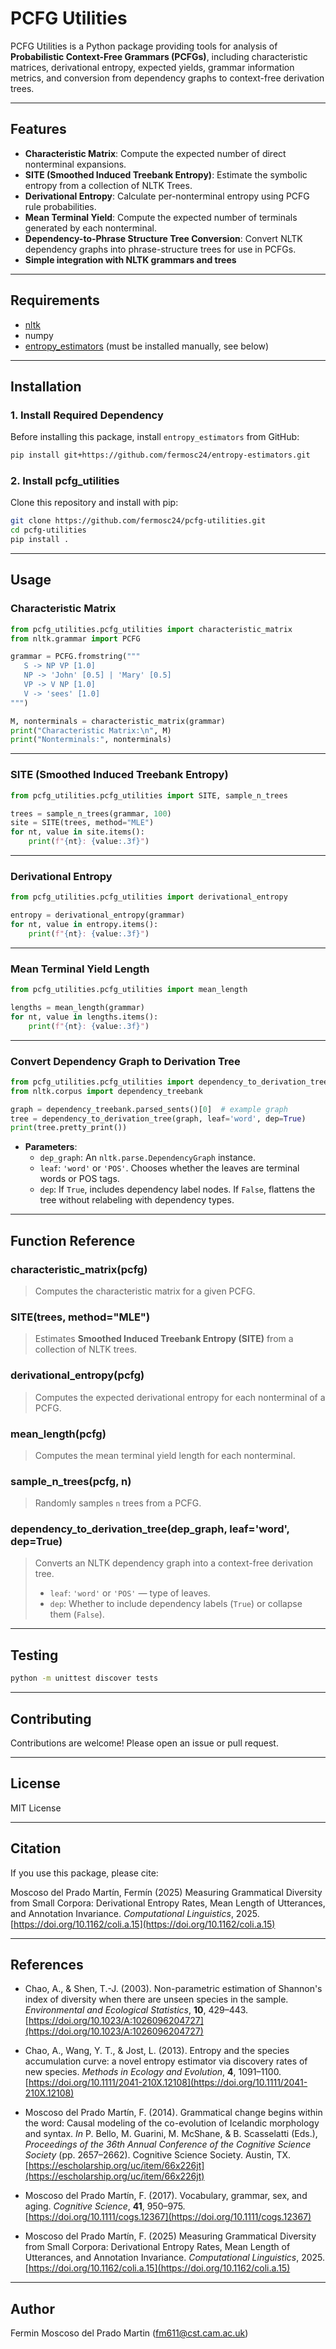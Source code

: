 # PCFG Utilities

PCFG Utilities is a Python package providing tools for analysis of **Probabilistic Context-Free Grammars (PCFGs)**, including characteristic matrices, derivational entropy, expected yields, grammar information metrics, and conversion from dependency graphs to context-free derivation trees.

---

## Features

- **Characteristic Matrix**: Compute the expected number of direct nonterminal expansions.
- **SITE (Smoothed Induced Treebank Entropy)**: Estimate the symbolic entropy from a collection of NLTK Trees.
- **Derivational Entropy**: Calculate per-nonterminal entropy using PCFG rule probabilities.
- **Mean Terminal Yield**: Compute the expected number of terminals generated by each nonterminal.
- **Dependency-to-Phrase Structure Tree Conversion**: Convert NLTK dependency graphs into phrase-structure trees for use in PCFGs.
- **Simple integration with NLTK grammars and trees**

---

## Requirements

- [nltk](https://www.nltk.org/)
- numpy
- [entropy_estimators](https://github.com/fermosc24/entropy-estimators) (must be installed manually, see below)

---

## Installation

### 1. Install Required Dependency

Before installing this package, install `entropy_estimators` from GitHub:

```bash
pip install git+https://github.com/fermosc24/entropy-estimators.git
```

### 2. Install pcfg_utilities

Clone this repository and install with pip:

```bash
git clone https://github.com/fermosc24/pcfg-utilities.git
cd pcfg-utilities
pip install .
```

---

## Usage

### **Characteristic Matrix**

```python
from pcfg_utilities.pcfg_utilities import characteristic_matrix
from nltk.grammar import PCFG

grammar = PCFG.fromstring("""
   S -> NP VP [1.0]
   NP -> 'John' [0.5] | 'Mary' [0.5]
   VP -> V NP [1.0]
   V -> 'sees' [1.0]
""")

M, nonterminals = characteristic_matrix(grammar)
print("Characteristic Matrix:\n", M)
print("Nonterminals:", nonterminals)
```

---

### **SITE (Smoothed Induced Treebank Entropy)**

```python
from pcfg_utilities.pcfg_utilities import SITE, sample_n_trees

trees = sample_n_trees(grammar, 100)
site = SITE(trees, method="MLE")
for nt, value in site.items():
    print(f"{nt}: {value:.3f}")
```

---

### **Derivational Entropy**

```python
from pcfg_utilities.pcfg_utilities import derivational_entropy

entropy = derivational_entropy(grammar)
for nt, value in entropy.items():
    print(f"{nt}: {value:.3f}")
```

---

### **Mean Terminal Yield Length**

```python
from pcfg_utilities.pcfg_utilities import mean_length

lengths = mean_length(grammar)
for nt, value in lengths.items():
    print(f"{nt}: {value:.3f}")
```

---

### **Convert Dependency Graph to Derivation Tree**

```python
from pcfg_utilities.pcfg_utilities import dependency_to_derivation_tree
from nltk.corpus import dependency_treebank

graph = dependency_treebank.parsed_sents()[0]  # example graph
tree = dependency_to_derivation_tree(graph, leaf='word', dep=True)
print(tree.pretty_print())
```

- **Parameters**:
  - `dep_graph`: An `nltk.parse.DependencyGraph` instance.
  - `leaf`: `'word'` or `'POS'`. Chooses whether the leaves are terminal words or POS tags.
  - `dep`: If `True`, includes dependency label nodes. If `False`, flattens the tree without relabeling with dependency types.

---

## Function Reference

### characteristic_matrix(pcfg)
> Computes the characteristic matrix for a given PCFG.

### SITE(trees, method="MLE")
> Estimates **Smoothed Induced Treebank Entropy (SITE)** from a collection of NLTK trees.

### derivational_entropy(pcfg)
> Computes the expected derivational entropy for each nonterminal of a PCFG.

### mean_length(pcfg)
> Computes the mean terminal yield length for each nonterminal.

### sample_n_trees(pcfg, n)
> Randomly samples `n` trees from a PCFG.

### dependency_to_derivation_tree(dep_graph, leaf='word', dep=True)
> Converts an NLTK dependency graph into a context-free derivation tree.
> 
> - `leaf`: `'word'` or `'POS'` — type of leaves.
> - `dep`: Whether to include dependency labels (`True`) or collapse them (`False`).

---

## Testing

```bash
python -m unittest discover tests
```

---

## Contributing

Contributions are welcome! Please open an issue or pull request.

---

## License

MIT License

---

## Citation

If you use this package, please cite:

Moscoso del Prado Martín, Fermín (2025) Measuring Grammatical Diversity from Small Corpora: Derivational Entropy Rates, Mean Length of Utterances, and Annotation Invariance. *Computational Linguistics*, 2025. [https://doi.org/10.1162/coli.a.15](https://doi.org/10.1162/coli.a.15)

---

## References

- Chao, A., & Shen, T.-J. (2003). Non-parametric estimation of Shannon's index of diversity when there are unseen species in the sample. *Environmental and Ecological Statistics*, **10**, 429–443. [https://doi.org/10.1023/A:1026096204727](https://doi.org/10.1023/A:1026096204727)

- Chao, A., Wang, Y. T., & Jost, L. (2013). Entropy and the species accumulation curve: a novel entropy estimator via discovery rates of new species. *Methods in Ecology and Evolution*, **4**, 1091–1100. [https://doi.org/10.1111/2041-210X.12108](https://doi.org/10.1111/2041-210X.12108)

- Moscoso del Prado Martín, F. (2014). Grammatical change begins within the word: Causal modeling of the co-evolution of Icelandic morphology and syntax. *In* P. Bello, M. Guarini, M. McShane, & B. Scasselatti (Eds.), *Proceedings of the 36th Annual Conference of the Cognitive Science Society* (pp. 2657–2662). Cognitive Science Society. Austin, TX. [https://escholarship.org/uc/item/66x226jt](https://escholarship.org/uc/item/66x226jt)

- Moscoso del Prado Martín, F. (2017). Vocabulary, grammar, sex, and aging. *Cognitive Science*, **41**, 950–975. [https://doi.org/10.1111/cogs.12367](https://doi.org/10.1111/cogs.12367)

- Moscoso del Prado Martín, F. (2025) Measuring Grammatical Diversity from Small Corpora: Derivational Entropy Rates, Mean Length of Utterances, and Annotation Invariance. *Computational Linguistics*, 2025. [https://doi.org/10.1162/coli.a.15](https://doi.org/10.1162/coli.a.15)


---

## Author

Fermin Moscoso del Prado Martin (fm611@cst.cam.ac.uk)
